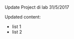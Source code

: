 <p>
	Update Project di lab 31/5/2017
</p>
<p>
	Updated content:
	<ul>
		<li>
			list 1
		</li>
		<li>
			list 2
		</li>
	</ul>
</p>